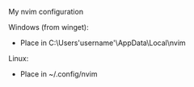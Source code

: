 My nvim configuration

Windows (from winget):
- Place in C:\Users\'username'\AppData\Local\nvim

Linux:
- Place in ~/.config/nvim
